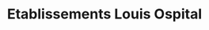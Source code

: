 ---
title: "Etablissements Louis Ospital"
url: /hasparren/etablissements-louis-ospital/
shop: boucherie
---